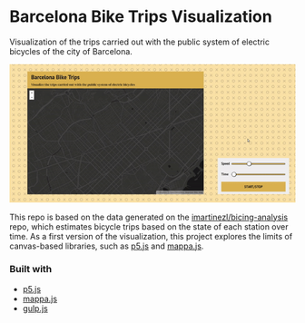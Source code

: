 # Barcelona Bike Trips Visualization

Visualization of the trips carried out with the public system of electric bicycles of the city of Barcelona. 

<p align="center">
  <img src="docs/video.gif"/>
</p>

This repo is based on the data generated on the [imartinezl/bicing-analysis](https://github.com/imartinezl/bicing-analysis) repo, which estimates bicycle trips based on the state of each station over time. As a first version of the visualization, this project explores the limits of canvas-based libraries, such as [p5.js](https://p5js.org/) and [mappa.js](https://mappa.js.org/).

### Built with

- [p5.js](https://p5js.org/)
- [mappa.js](https://mappa.js.org/)
- [gulp.js](https://gulpjs.com/)



